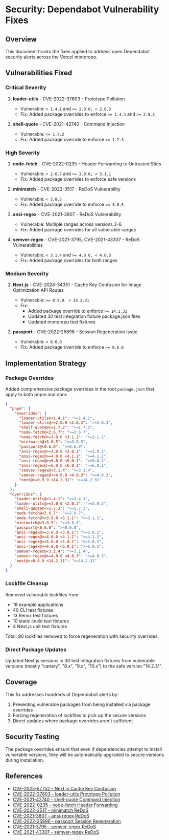 # Security: Dependabot Vulnerability Fixes

## Overview

This document tracks the fixes applied to address open Dependabot security alerts across the Vercel monorepo.

## Vulnerabilities Fixed

### Critical Severity

1. **loader-utils** - CVE-2022-37603 - Prototype Pollution
   - Vulnerable: `< 1.4.1` and `>= 2.0.0, < 2.0.3`
   - Fix: Added package overrides to enforce `>= 1.4.1` and `>= 2.0.3`

2. **shell-quote** - CVE-2021-42740 - Command Injection
   - Vulnerable: `<= 1.7.2`
   - Fix: Added package override to enforce `>= 1.7.3`

### High Severity

1. **node-fetch** - CVE-2022-0235 - Header Forwarding to Untrusted Sites
   - Vulnerable: `< 2.6.7` and `>= 3.0.0, < 3.1.1`
   - Fix: Added package overrides to enforce safe versions

2. **minimatch** - CVE-2022-3517 - ReDoS Vulnerability
   - Vulnerable: `< 3.0.5`
   - Fix: Added package override to enforce `>= 3.0.5`

3. **ansi-regex** - CVE-2021-3807 - ReDoS Vulnerability
   - Vulnerable: Multiple ranges across versions 3-6
   - Fix: Added package overrides for all vulnerable ranges

4. **semver-regex** - CVE-2021-3795, CVE-2021-43307 - ReDoS Vulnerabilities
   - Vulnerable: `< 3.1.4` and `>= 4.0.0, < 4.0.3`
   - Fix: Added package overrides for both ranges

### Medium Severity

1. **Next.js** - CVE-2024-34351 - Cache Key Confusion for Image Optimization API Routes
   - Vulnerable: `>= 0.9.9, < 14.2.31`
   - Fix: 
     - Added package override to enforce `>= 14.2.31`
     - Updated 30 test integration fixture package.json files
     - Updated monorepo test fixtures

2. **passport** - CVE-2022-25896 - Session Regeneration Issue
   - Vulnerable: `< 0.6.0`
   - Fix: Added package override to enforce `>= 0.6.0`

## Implementation Strategy

### Package Overrides

Added comprehensive package overrides in the root `package.json` that apply to both pnpm and npm:

```json
{
  "pnpm": {
    "overrides": {
      "loader-utils@<1.4.1": ">=1.4.1",
      "loader-utils@>=2.0.0 <2.0.3": ">=2.0.3",
      "shell-quote@<=1.7.2": ">=1.7.3",
      "node-fetch@<2.6.7": ">=2.6.7",
      "node-fetch@>=3.0.0 <3.1.1": ">=3.1.1",
      "minimatch@<3.0.5": ">=3.0.5",
      "passport@<0.6.0": ">=0.6.0",
      "ansi-regex@>=3.0.0 <3.0.1": ">=3.0.1",
      "ansi-regex@>=4.0.0 <4.1.1": ">=4.1.1",
      "ansi-regex@>=5.0.0 <5.0.1": ">=5.0.1",
      "ansi-regex@>=6.0.0 <6.0.1": ">=6.0.1",
      "semver-regex@<3.1.4": ">=3.1.4",
      "semver-regex@>=4.0.0 <4.0.3": ">=4.0.3",
      "next@>=0.9.9 <14.2.31": ">=14.2.31"
    }
  },
  "overrides": {
    "loader-utils@<1.4.1": ">=1.4.1",
    "loader-utils@>=2.0.0 <2.0.3": ">=2.0.3",
    "shell-quote@<=1.7.2": ">=1.7.3",
    "node-fetch@<2.6.7": ">=2.6.7",
    "node-fetch@>=3.0.0 <3.1.1": ">=3.1.1",
    "minimatch@<3.0.5": ">=3.0.5",
    "passport@<0.6.0": ">=0.6.0",
    "ansi-regex@>=3.0.0 <3.0.1": ">=3.0.1",
    "ansi-regex@>=4.0.0 <4.1.1": ">=4.1.1",
    "ansi-regex@>=5.0.0 <5.0.1": ">=5.0.1",
    "ansi-regex@>=6.0.0 <6.0.1": ">=6.0.1",
    "semver-regex@<3.1.4": ">=3.1.4",
    "semver-regex@>=4.0.0 <4.0.3": ">=4.0.3",
    "next@>=0.9.9 <14.2.31": ">=14.2.31"
  }
}
```

### Lockfile Cleanup

Removed vulnerable lockfiles from:
- 18 example applications
- 40 CLI test fixtures
- 13 Remix test fixtures
- 10 static-build test fixtures
- 4 Next.js unit test fixtures

Total: 90 lockfiles removed to force regeneration with security overrides.

### Direct Package Updates

Updated Next.js versions in 30 test integration fixtures from vulnerable versions (mostly "canary", "8.x", "9.x", "10.x") to the safe version "14.2.31".

## Coverage

This fix addresses hundreds of Dependabot alerts by:
1. Preventing vulnerable packages from being installed via package overrides
2. Forcing regeneration of lockfiles to pick up the secure versions
3. Direct updates where package overrides aren't sufficient

## Security Testing

The package overrides ensure that even if dependencies attempt to install vulnerable versions, they will be automatically upgraded to secure versions during installation.

## References

- [CVE-2025-57752 - Next.js Cache Key Confusion](https://github.com/advisories/GHSA-g5qg-72qw-gw5v)
- [CVE-2022-37603 - loader-utils Prototype Pollution](https://github.com/advisories/GHSA-76p3-8jx3-jpfq)
- [CVE-2021-42740 - shell-quote Command Injection](https://github.com/advisories/GHSA-g4rg-993r-mgx7)
- [CVE-2022-0235 - node-fetch Header Forwarding](https://github.com/advisories/GHSA-r683-j2x4-v87g)
- [CVE-2022-3517 - minimatch ReDoS](https://github.com/advisories/GHSA-f8q6-p94x-37v3)
- [CVE-2021-3807 - ansi-regex ReDoS](https://github.com/advisories/GHSA-93q8-gq69-wqmw)
- [CVE-2022-25896 - passport Session Regeneration](https://github.com/advisories/GHSA-6r2w-22qv-9w3w)
- [CVE-2021-3795 - semver-regex ReDoS](https://github.com/advisories/GHSA-xjx4-8694-q2fh)
- [CVE-2021-43307 - semver-regex ReDoS](https://github.com/advisories/GHSA-92xj-mqp7-vmcj)